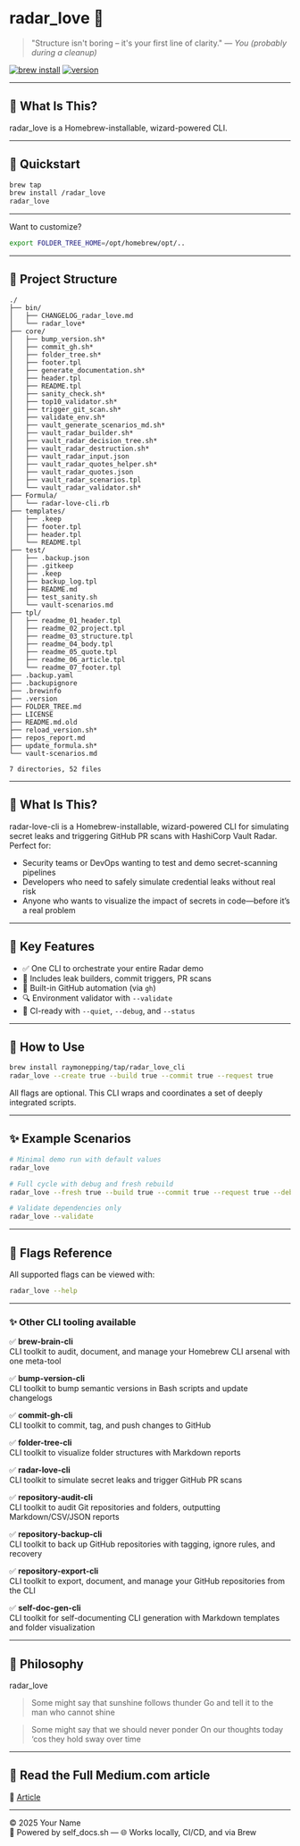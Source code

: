 # radar_love 🌳

> "Structure isn't boring – it's your first line of clarity." — *You (probably during a cleanup)*

[![brew install](https://img.shields.io/badge/brew--install-success-green?logo=homebrew)](https://github.com/raymonepping/homebrew-radar_love)
[![version](https://img.shields.io/badge/version-2.9.1-blue)](https://github.com/raymonepping/homebrew-radar_love)

---

## 🧭 What Is This?

radar_love is a Homebrew-installable, wizard-powered CLI.

---

## 🚀 Quickstart

```bash
brew tap 
brew install /radar_love
radar_love
```

---

Want to customize?

```bash
export FOLDER_TREE_HOME=/opt/homebrew/opt/..
```

---

## 📂 Project Structure

```
./
├── bin/
│   ├── CHANGELOG_radar_love.md
│   └── radar_love*
├── core/
│   ├── bump_version.sh*
│   ├── commit_gh.sh*
│   ├── folder_tree.sh*
│   ├── footer.tpl
│   ├── generate_documentation.sh*
│   ├── header.tpl
│   ├── README.tpl
│   ├── sanity_check.sh*
│   ├── top10_validator.sh*
│   ├── trigger_git_scan.sh*
│   ├── validate_env.sh*
│   ├── vault_generate_scenarios_md.sh*
│   ├── vault_radar_builder.sh*
│   ├── vault_radar_decision_tree.sh*
│   ├── vault_radar_destruction.sh*
│   ├── vault_radar_input.json
│   ├── vault_radar_quotes_helper.sh*
│   ├── vault_radar_quotes.json
│   ├── vault_radar_scenarios.tpl
│   └── vault_radar_validator.sh*
├── Formula/
│   └── radar-love-cli.rb
├── templates/
│   ├── .keep
│   ├── footer.tpl
│   ├── header.tpl
│   └── README.tpl
├── test/
│   ├── .backup.json
│   ├── .gitkeep
│   ├── .keep
│   ├── backup_log.tpl
│   ├── README.md
│   ├── test_sanity.sh
│   └── vault-scenarios.md
├── tpl/
│   ├── readme_01_header.tpl
│   ├── readme_02_project.tpl
│   ├── readme_03_structure.tpl
│   ├── readme_04_body.tpl
│   ├── readme_05_quote.tpl
│   ├── readme_06_article.tpl
│   └── readme_07_footer.tpl
├── .backup.yaml
├── .backupignore
├── .brewinfo
├── .version
├── FOLDER_TREE.md
├── LICENSE
├── README.md.old
├── reload_version.sh*
├── repos_report.md
├── update_formula.sh*
└── vault-scenarios.md

7 directories, 52 files
```

---

## 🧭 What Is This?

radar-love-cli is a Homebrew-installable, wizard-powered CLI for simulating secret leaks and triggering GitHub PR scans with HashiCorp Vault Radar. Perfect for:

- Security teams or DevOps wanting to test and demo secret-scanning pipelines
- Developers who need to safely simulate credential leaks without real risk
- Anyone who wants to visualize the impact of secrets in code—before it’s a real problem

---

## 🔑 Key Features

- ✅ One CLI to orchestrate your entire Radar demo  
- 🧪 Includes leak builders, commit triggers, PR scans  
- 📎 Built-in GitHub automation (via `gh`)  
- 🔍 Environment validator with `--validate`  
- 🧼 CI-ready with `--quiet`, `--debug`, and `--status`  

---

## 🧰 How to Use

```bash
brew install raymonepping/tap/radar_love_cli
radar_love --create true --build true --commit true --request true
```

All flags are optional. This CLI wraps and coordinates a set of deeply integrated scripts.

---

## ✨ Example Scenarios

```bash
# Minimal demo run with default values
radar_love

# Full cycle with debug and fresh rebuild
radar_love --fresh true --build true --commit true --request true --debug compact

# Validate dependencies only
radar_love --validate
```

---

## 🚧 Flags Reference

All supported flags can be viewed with:

```bash
radar_love --help
```

---

### ✨ Other CLI tooling available

✅ **brew-brain-cli**  
CLI toolkit to audit, document, and manage your Homebrew CLI arsenal with one meta-tool

✅ **bump-version-cli**  
CLI toolkit to bump semantic versions in Bash scripts and update changelogs

✅ **commit-gh-cli**  
CLI toolkit to commit, tag, and push changes to GitHub

✅ **folder-tree-cli**  
CLI toolkit to visualize folder structures with Markdown reports

✅ **radar-love-cli**  
CLI toolkit to simulate secret leaks and trigger GitHub PR scans

✅ **repository-audit-cli**  
CLI toolkit to audit Git repositories and folders, outputting Markdown/CSV/JSON reports

✅ **repository-backup-cli**  
CLI toolkit to back up GitHub repositories with tagging, ignore rules, and recovery

✅ **repository-export-cli**  
CLI toolkit to export, document, and manage your GitHub repositories from the CLI

✅ **self-doc-gen-cli**  
CLI toolkit for self-documenting CLI generation with Markdown templates and folder visualization

---

## 🧠 Philosophy

radar_love 

> Some might say that sunshine follows thunder
> Go and tell it to the man who cannot shine

> Some might say that we should never ponder
> On our thoughts today ‘cos they hold sway over time

---

## 📘 Read the Full Medium.com article

📖 [Article](..) 

---

© 2025 Your Name  
🧠 Powered by self_docs.sh — 🌐 Works locally, CI/CD, and via Brew
